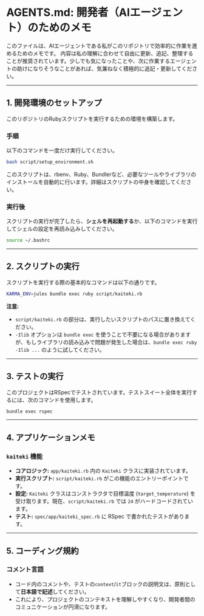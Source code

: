 # AGENTS.md: 開発者（AIエージェント）のためのメモ

このファイルは、AIエージェントである私がこのリポジトリで効率的に作業を進めるためのメモです。
内容は私の理解に合わせて自由に更新、追記、整理することが推奨されています。少しでも気になったことや、次に作業するエージェントの助けになりそうなことがあれば、気兼ねなく積極的に追記・更新してください。

---

## 1. 開発環境のセットアップ

このリポジトリのRubyスクリプトを実行するための環境を構築します。

### 手順

以下のコマンドを一度だけ実行してください。

```bash
bash script/setup_environment.sh
```

このスクリプトは、rbenv、Ruby、Bundlerなど、必要なツールやライブラリのインストールを自動的に行います。詳細はスクリプトの中身を確認してください。

### 実行後

スクリプトの実行が完了したら、**シェルを再起動する**か、以下のコマンドを実行してシェルの設定を再読み込みしてください。

```bash
source ~/.bashrc
```

---

## 2. スクリプトの実行

スクリプトを実行する際の基本的なコマンドは以下の通りです。

```bash
KARMA_ENV=jules bundle exec ruby script/kaiteki.rb
```

**注意:**
- `script/kaiteki.rb` の部分は、実行したいスクリプトのパスに置き換えてください。
- `-Ilib` オプションは `bundle exec` を使うことで不要になる場合がありますが、もしライブラリの読み込みで問題が発生した場合は、`bundle exec ruby -Ilib ...` のように試してください。

---

## 3. テストの実行

このプロジェクトはRSpecでテストされています。テストスイート全体を実行するには、次のコマンドを使用します。

```bash
bundle exec rspec
```

---

## 4. アプリケーションメモ

### `kaiteki` 機能

- **コアロジック:** `app/kaiteki.rb` 内の `Kaiteki` クラスに実装されています。
- **実行スクリプト:** `script/kaiteki.rb` がこの機能のエントリーポイントです。
- **設定:** `Kaiteki` クラスはコンストラクタで目標温度 (`target_temperature`) を受け取ります。現在、`script/kaiteki.rb` では `24` がハードコードされています。
- **テスト:** `spec/app/kaiteki_spec.rb` に RSpec で書かれたテストがあります。

---

## 5. コーディング規約

### コメント言語

- コード内のコメントや、テストの`context`/`it`ブロックの説明文は、原則として**日本語で記述**してください。
- これにより、プロジェクトのコンテキストを理解しやすくなり、開発者間のコミュニケーションが円滑になります。
